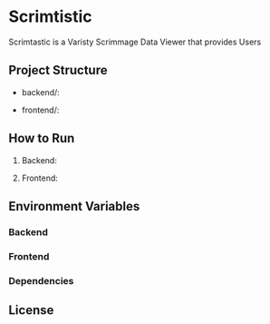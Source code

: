 # Scrimtistic
Scrimtastic is a Varisty Scrimmage Data Viewer that provides Users

## Project Structure
* backend/:

* frontend/:


## How to Run
1. Backend:

2. Frontend:

## Environment Variables
### Backend

### Frontend

### Dependencies

## License




